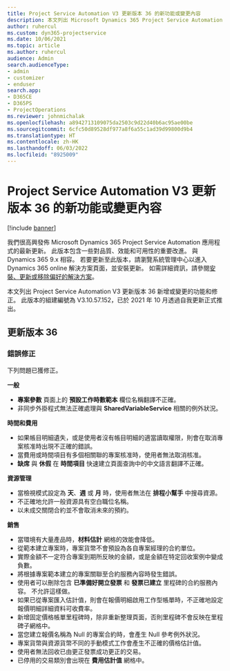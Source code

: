 ```yaml
---
title: Project Service Automation V3 更新版本 36 的新功能或變更內容
description: 本文列出 Microsoft Dynamics 365 Project Service Automation V3 更新版本 36 中提供的功能和修正。
author: ruhercul
ms.custom: dyn365-projectservice
ms.date: 10/06/2021
ms.topic: article
ms.author: ruhercul
audience: Admin
search.audienceType:
- admin
- customizer
- enduser
search.app:
- D365CE
- D365PS
- ProjectOperations
ms.reviewer: johnmichalak
ms.openlocfilehash: a8942713109075da2503c9d22d40b6ac95ae00be
ms.sourcegitcommit: 6cfc50d89528df977a8f6a55c1ad39d99800d9b4
ms.translationtype: HT
ms.contentlocale: zh-HK
ms.lasthandoff: 06/03/2022
ms.locfileid: "8925009"
---
```

# <a name="whats-new-or-changed-in-project-service-automation-update-release-36-v3"></a>Project Service Automation V3 更新版本 36 的新功能或變更內容

[!include [banner](../includes/psa-now-project-operations.md)]

我們很高興發佈 Microsoft Dynamics 365 Project Service Automation 應用程式的最新更新。 此版本包含一些對品質、效能和可用性的重要改進。 與 Dynamics 365 9.x 相容。 若要更新至此版本，請瀏覽系統管理中心以進入 Dynamics 365 online 解決方案頁面，並安裝更新。 如需詳細資訊，請參閱[安裝、更新或移除偏好的解決方案](/power-platform/admin/install-remove-preferred-solution)。

本文列出 Project Service Automation V3 更新版本 36 新增或變更的功能和修正。 此版本的組建編號為 V3.10.57.152，已於 2021 年 10 月透過自我更新正式推出。

## <a name="update-release-36"></a>更新版本 36

### <a name="bug-fixes"></a>錯誤修正

下列問題已獲修正。

**一般**
- **專案參數** 頁面上的 **預設工作時數範本** 欄位名稱翻譯不正確。
- 非同步外掛程式無法正確處理與 **SharedVariableService** 相關的例外狀況。

**時間和費用**
- 如果帳目明細遺失，或是使用者沒有帳目明細的適當讀取權限，則會在取消專案核准時出現不正確的錯誤。
- 當費用或時間項目有多個相關聯的專案核准時，使用者無法取消核准。
- **缺席** 與 **休假** 在 **時間項目** 快速建立頁面查詢中的中文語言翻譯不正確。

**資源管理**
- 當檢視模式設定為 **天**、**週** 或 **月** 時，使用者無法在 **排程小幫手** 中搜尋資源。
- 不正確地允許一般資源具有空白職位名稱。 
- 以未成交關閉合約並不會取消未來的預約。

**銷售**
- 當環境有大量產品時，**材料估計** 網格的效能會降低。
- 從範本建立專案時，專案貨幣不會預設為各自專案經理的合約單位。
- 實際金額不一定符合專案到期所反映的金額，或是金額在特定回收案例中變成負數。
- 將根據專案範本建立的專案關聯至合約服務內容時發生錯誤。
- 使用者可以刪除包含 **已準備好開立發票** 和 **發票已建立** 里程碑的合約服務內容。 不允許這樣做。
- 如果已從專案匯入估計值，則會在報價明細啟用工作型帳單時，不正確地設定報價明細詳細資料可收費率。
- 新增固定價格帳單里程碑時，除非重新整理頁面，否則里程碑不會反映在里程碑子網格中。
- 當您建立報價名稱為 Null 的專案合約時，會產生 Null 參考例外狀況。
- 專案貨幣與資源貨幣不同的手動模式工作會產生不正確的價格估計值。
- 使用者無法回收已由更正發票成功更正的交易。
- 已停用的交易類別會出現在 **費用估計值** 網格中。



